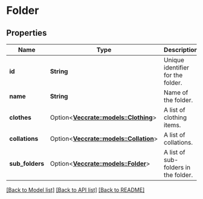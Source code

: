 # Folder

## Properties

Name | Type | Description | Notes
------------ | ------------- | ------------- | -------------
**id** | **String** | Unique identifier for the folder. | 
**name** | **String** | Name of the folder. | 
**clothes** | Option<[**Vec<crate::models::Clothing>**](Clothing.md)> | A list of clothing items. | [optional]
**collations** | Option<[**Vec<crate::models::Collation>**](Collation.md)> | A list of collations. | [optional]
**sub_folders** | Option<[**Vec<crate::models::Folder>**](Folder.md)> | A list of sub-folders in the folder. | [optional]

[[Back to Model list]](../README.md#documentation-for-models) [[Back to API list]](../README.md#documentation-for-api-endpoints) [[Back to README]](../README.md)


